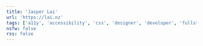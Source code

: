 ```yaml
---
title: 'Jasper Lai'
url: 'https://lai.nz'
tags: ['a11y', 'accessibility', 'css', 'designer', 'developer', 'fullstack', 'ux']
nsfw: false
rss: false
---
```

